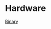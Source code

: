 # Hardware

[Binary](Hardware%20088697d0fce34e1aa881f65d8e3af350/Binary%2004b1a72326b249c187c8f86d123e2365.md)